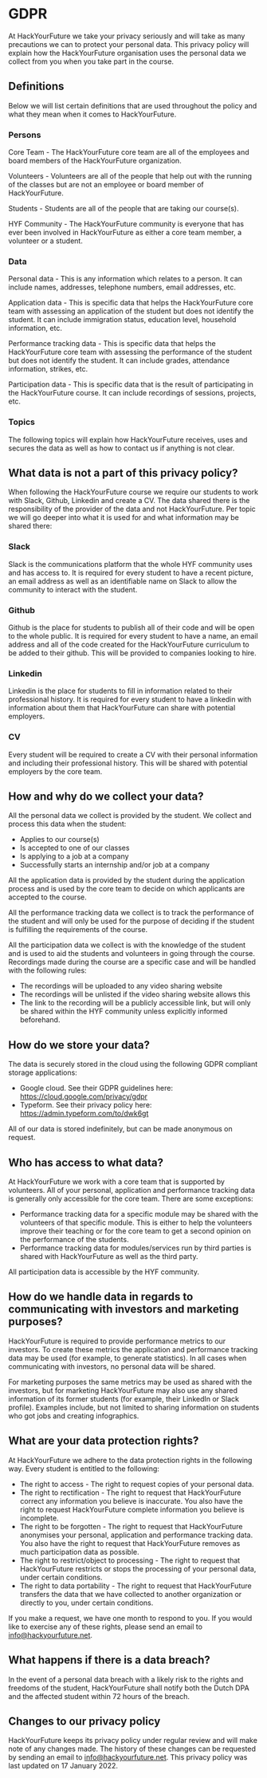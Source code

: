 # GDPR

At HackYourFuture we take your privacy seriously and will take as many precautions we can to protect your personal data. This privacy policy will explain how the HackYourFuture organisation uses the personal data we collect from you when you take part in the course. 

## Definitions

Below we will list certain definitions that are used throughout the policy and what they mean when it comes to HackYourFuture.

### Persons

Core Team - The HackYourFuture core team are all of the employees and board members of the HackYourFuture organization.

Volunteers - Volunteers are all of the people that help out with the running of the classes but are not an employee or board member of HackYourFuture.

Students - Students are all of the people that are taking our course(s).

HYF Community - The HackYourFuture community is everyone that has ever been involved in HackYourFuture as either a core team member, a volunteer or a student.

### Data

Personal data - This is any information which relates to a person. It can include names, addresses, telephone numbers, email addresses, etc.

Application data - This is specific data that helps the HackYourFuture core team with assessing an application of the student but does not identify the student. It can include immigration status, education level, household information, etc.

Performance tracking data - This is specific data that helps the HackYourFuture core team with assessing the performance of the student but does not identify the student. It can include grades, attendance information, strikes, etc.

Participation data - This is specific data that is the result of participating in the HackYourFuture course. It can include recordings of sessions, projects, etc.

### Topics

The following topics will explain how HackYourFuture receives, uses and secures the data as well as how to contact us if anything is not clear.

## What data is not a part of this privacy policy?
When following the HackYourFuture course we require our students to work with Slack, Github, Linkedin and create a CV. The data shared there is the responsibility of the provider of the data and not HackYourFuture. Per topic we will go deeper into what it is used for and what information may be shared there:

### Slack
Slack is the communications platform that the whole HYF community uses and has access to. It is required for every student to have a recent picture, an email address as well as an identifiable name on Slack to allow the community to interact with the student.

### Github
Github is the place for students to publish all of their code and will be open to the whole public. It is required for every student to have a name, an email address and all of the code created for the HackYourFuture curriculum to be added to their github. This will be provided to companies looking to hire.

### Linkedin
Linkedin is the place for students to fill in information related to their professional history. It is required for every student to have a linkedin with information about them that HackYourFuture can share with potential employers.

### CV
Every student will be required to create a CV with their personal information and including their professional history. This will be shared with potential employers by the core team.

## How and why do we collect your data?

All the personal data we collect is provided by the student. We collect and process this data when the student:
- Applies to our course(s)
- Is accepted to one of our classes
- Is applying to a job at a company
- Successfully starts an internship and/or job at a company

All the application data is provided by the student during the application process and is used by the core team to decide on which applicants are accepted to the course.

All the performance tracking data we collect is to track the performance of the student and will only be used for the purpose of deciding if the student is fulfilling the requirements of the course.

All the participation data we collect is with the knowledge of the student and is used to aid the students and volunteers in going through the course. Recordings made during the course are a specific case and will be handled with the following rules:
- The recordings will be uploaded to any video sharing website
- The recordings will be unlisted if the video sharing website allows this
- The link to the recording will be a publicly accessible link, but will only be shared within the HYF community unless explicitly informed beforehand.

## How do we store your data?
The data is securely stored in the cloud using the following GDPR compliant storage applications:

- Google cloud. See their GDPR guidelines here: https://cloud.google.com/privacy/gdpr
- Typeform. See their privacy policy here: https://admin.typeform.com/to/dwk6gt 

All of our data is stored indefinitely, but can be made anonymous on request.

## Who has access to what data?
At HackYourFuture we work with a core team that is supported by volunteers. All of your personal, application and performance tracking data is generally only accessible for the core team. There are some exceptions:

- Performance tracking data for a specific module may be shared with the volunteers of that specific module. This is either to help the volunteers improve their teaching or for the core team to get a second opinion on the performance of the students.
- Performance tracking data for modules/services run by third parties is shared with HackYourFuture as well as the third party.

All participation data is accessible by the HYF community.

## How do we handle data in regards to communicating with investors and marketing purposes?
HackYourFuture is required to provide performance metrics to our investors. To create these metrics the application and performance tracking data may be used (for example, to generate statistics). In all cases when communicating with investors, no personal data will be shared.

For marketing purposes the same metrics may be used as shared with the investors, but for marketing HackYourFuture may also use any shared information of its former students (for example, their LinkedIn or Slack profile). Examples include, but not limited to sharing information on students who got jobs and creating infographics.

## What are your data protection rights?
At HackYourFuture we adhere to the data protection rights in the following way. Every student is entitled to the following:

- The right to access - The right to request copies of your personal data.
- The right to rectification - The right to request that HackYourFuture correct any information you believe is inaccurate. You also have the right to request HackYourFuture complete information you believe is incomplete.
- The right to be forgotten - The right to request that HackYourFuture anonymises your personal, application and performance tracking data. You also have the right to request that HackYourFuture removes as much participation data as possible.
- The right to restrict/object to processing - The right to request that HackYourFuture restricts or stops the processing of your personal data, under certain conditions.
- The right to data portability - The right to request that HackYourFuture transfers the data that we have collected to another organization or directly to you, under certain conditions.

If you make a request, we have one month to respond to you. If you would like to exercise any of these rights, please send an email to info@hackyourfuture.net. 

## What happens if there is a data breach?
In the event of a personal data breach with a likely risk to the rights and freedoms of the student, HackYourFuture shall notify both the Dutch DPA and the affected student within 72 hours of the breach. 

## Changes to our privacy policy
HackYourFuture keeps its privacy policy under regular review and will make note of any changes made. The history of these changes can be requested by sending an email to info@hackyourfuture.net. This privacy policy was last updated on 17 January 2022.


